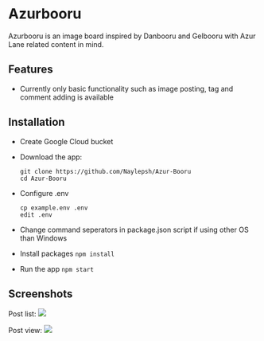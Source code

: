 # Azurbooru

Azurbooru is an image board inspired by Danbooru and Gelbooru with Azur Lane related content in mind.

## Features

- Currently only basic functionality such as image posting, tag and comment adding is available

## Installation

- Create Google Cloud bucket
- Download the app:

  ```
  git clone https://github.com/Naylepsh/Azur-Booru
  cd Azur-Booru
  ```

- Configure .env

  ```
  cp example.env .env
  edit .env
  ```

- Change command seperators in package.json script if using other OS than Windows
- Install packages
  `npm install`
- Run the app
  `npm start`

## Screenshots

Post list:
![](https://i.imgur.com/UxDmnXO.jpg)

Post view:
![](https://i.imgur.com/lh1wLe3.jpg)
